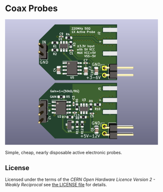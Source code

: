 # Coax Probes

![PCB Render](Image.png)

Simple, cheap, nearly disposable active electronic probes.

## License

Licensed under the terms of the *CERN Open Hardware Licence Version 2 - Weakly Reciprocal* see [the LICENSE file](LICENSE) for details.